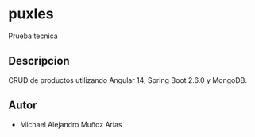 # puxles

Prueba tecnica

## Descripcion

CRUD de productos utilizando Angular 14, Spring Boot 2.6.0 y MongoDB.

## Autor

- Michael Alejandro Muñoz Arias
